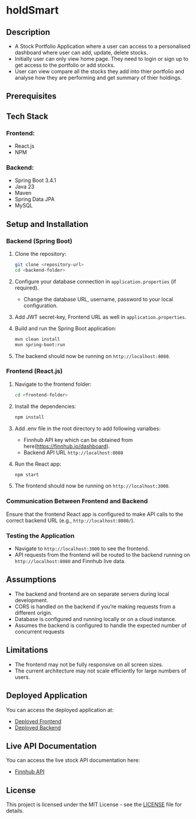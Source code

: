 # holdSmart

## Description
- A Stock Portfolio Application where a user can access to a personalised dashboard where user can add, update, delete stocks.
- Initially user can only view home page. They need to login or sign up to get access to the portfolio or add stocks.
- User can view compare all the stocks they add into thier portfolio and analyse how they are performing and get summary of thier holdings.

## Prerequisites

## Tech Stack

### Frontend:
- React.js
- NPM

### Backend:
- Spring Boot 3.4.1
- Java 23
- Maven
- Spring Data JPA
- MySQL

## Setup and Installation

### Backend (Spring Boot)

1. Clone the repository:
    ```bash
    git clone <repository-url>
    cd <backend-folder>
    ```

2. Configure your database connection in `application.properties` (if required).
    - Change the database URL, username, password to your local configuration.

3. Add JWT secret-key, Frontend URL as well in `application.properties`.

4. Build and run the Spring Boot application:
    ```bash
    mvn clean install
    mvn spring-boot:run
    ```
5. The backend should now be running on `http://localhost:8080`.

### Frontend (React.js)

1. Navigate to the frontend folder:
    ```bash
    cd <frontend-folder>
    ```
2. Install the dependencies:
    ```bash
    npm install
    ```
3. Add .env file in the root directory to add following varialbes:
   - Finnhub API key which can be obtained from here(<https://finnhub.io/dashboard>).
   - Backend API URL `http://localhost:8080`

5. Run the React app:
    ```bash
    npm start
    ```
4. The frontend should now be running on `http://localhost:3000`.

### Communication Between Frontend and Backend

Ensure that the frontend React app is configured to make API calls to the correct backend URL (e.g., `http://localhost:8080/`).

### Testing the Application

- Navigate to `http://localhost:3000` to see the frontend.
- API requests from the frontend will be routed to the backend running on `http://localhost:8080` and Finnhub live data.

## Assumptions

- The backend and frontend are on separate servers during local development.
- CORS is handled on the backend if you’re making requests from a different origin.
- Database is configured and running locally or on a cloud instance.
- Assumes the backend is configured to handle the expected number of concurrent requests

## Limitations

- The frontend may not be fully responsive on all screen sizes.
- The current architecture may not scale efficiently for large numbers of users.

## Deployed Application

You can access the deployed application at:
- [Deployed Frontend](<https://holdsmart.netlify.app/>)
- [Deployed Backend](<https://holdsmart-be.onrender.com>)

## Live API Documentation

You can access the live stock API documentation here:
- [Finnhub API](<https://finnhub.io/docs/api>)

## License

This project is licensed under the MIT License - see the [LICENSE](LICENSE) file for details.
